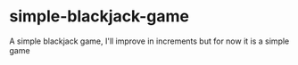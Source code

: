 # simple-blackjack-game
A simple blackjack game, I'll improve in increments but for now it is a simple game
